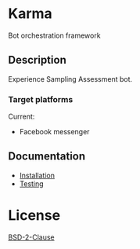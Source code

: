 # Karma
Bot orchestration framework

## Description
Experience Sampling Assessment bot.

### Target platforms
Current:
 - Facebook messenger

## Documentation
 * [Installation](docs/Install.md)
 * [Testing](docs/Testing.md)

# License
[BSD-2-Clause](LICENSE)
